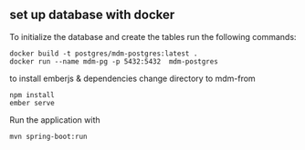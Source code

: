 ## set up database with docker
To initialize the database and create the tables run the following commands:

```
docker build -t postgres/mdm-postgres:latest .
docker run --name mdm-pg -p 5432:5432  mdm-postgres
```

to install emberjs & dependencies change directory to mdm-from
```
npm install
ember serve
```


Run the application with
```
mvn spring-boot:run
```